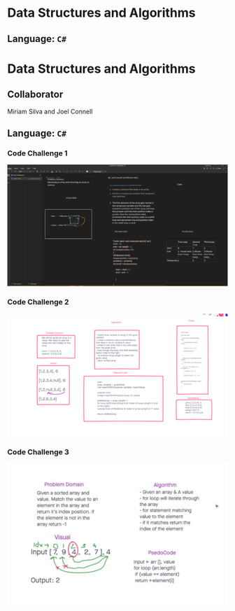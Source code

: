 
# Data Structures and Algorithms

## Language: `C#`

# Data Structures and Algorithms

## Collaborator 

Miriam Silva and Joel Connell

## Language: `C#`

### Code Challenge 1

![Lab01](../c-sharp/images/CodeChallenge1.png)

### Code Challenge 2
![Lab02](../c-sharp/images/CodeChallenge2.png)

### Code Challenge 3
![Lab03](../c-sharp/images/CodeChallenge3.PNG)

